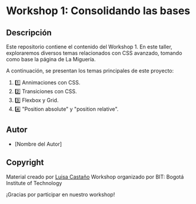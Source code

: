 # Workshop 1: Consolidando las bases

## Descripción
Este repositorio contiene el contenido del Workshop 1. En este taller, exploraremos diversos temas relacionados con CSS avanzado, tomando como base la página de La Miguería.

A continuación, se presentan los temas principales de este proyecto:

1. :one: Annimaciones con CSS.
2. :two: Transiciones con CSS.
3. :three: Flexbox y Grid.
3. :four: "Position absolute" y "position relative".

## Autor
- [Nombre del Autor]

## Copyright
Material creado por [Luisa Castaño](https://github.com/LuisaCastano40)
Workshop organizado por BIT: Bogotá Institute of Technology

¡Gracias por participar en nuestro workshop!
